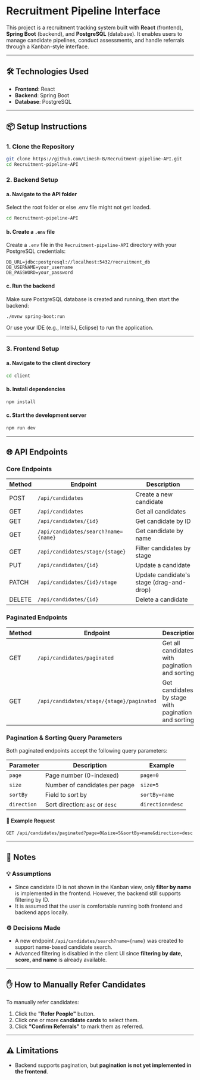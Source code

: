 # Recruitment Pipeline Interface

This project is a recruitment tracking system built with **React** (frontend), **Spring Boot** (backend), and **PostgreSQL** (database). It enables users to manage candidate pipelines, conduct assessments, and handle referrals through a Kanban-style interface.

---

## 🛠️ Technologies Used

- **Frontend**: React  
- **Backend**: Spring Boot  
- **Database**: PostgreSQL

---

## 📦 Setup Instructions

### 1. Clone the Repository
```bash
git clone https://github.com/Limesh-B/Recruitment-pipeline-API.git
cd Recruitment-pipeline-API
```

### 2. Backend Setup

#### a. Navigate to the API folder
Select the root folder or else .env file might not get loaded.
```bash
cd Recruitment-pipeline-API
```

#### b. Create a `.env` file
Create a `.env` file in the `Recruitment-pipeline-API` directory with your PostgreSQL credentials:

```env
DB_URL=jdbc:postgresql://localhost:5432/recruitment_db
DB_USERNAME=your_username
DB_PASSWORD=your_password
```

#### c. Run the backend
Make sure PostgreSQL database is created and running, then start the backend:

```bash
./mvnw spring-boot:run
```

Or use your IDE (e.g., IntelliJ, Eclipse) to run the application.

---

### 3. Frontend Setup

#### a. Navigate to the client directory
```bash
cd client
```

#### b. Install dependencies
```bash
npm install
```

#### c. Start the development server
```bash
npm run dev
```

---

## 🌐 API Endpoints

### Core Endpoints

| Method | Endpoint | Description |
|--------|----------|-------------|
| POST   | `/api/candidates` | Create a new candidate |
| GET    | `/api/candidates` | Get all candidates |
| GET    | `/api/candidates/{id}` | Get candidate by ID |
| GET    | `/api/candidates/search?name={name}` | Get candidate by name |
| GET    | `/api/candidates/stage/{stage}` | Filter candidates by stage |
| PUT    | `/api/candidates/{id}` | Update a candidate |
| PATCH  | `/api/candidates/{id}/stage` | Update candidate's stage (drag-and-drop) |
| DELETE | `/api/candidates/{id}` | Delete a candidate |

### Paginated Endpoints

| Method | Endpoint | Description |
|--------|----------|-------------|
| GET    | `/api/candidates/paginated` | Get all candidates with pagination and sorting |
| GET    | `/api/candidates/stage/{stage}/paginated` | Get candidates by stage with pagination and sorting |

### Pagination & Sorting Query Parameters

Both paginated endpoints accept the following query parameters:

| Parameter   | Description                             | Example                 |
|-------------|-----------------------------------------|-------------------------|
| `page`      | Page number (0-indexed)                 | `page=0`                |
| `size`      | Number of candidates per page           | `size=5`                |
| `sortBy`    | Field to sort by                        | `sortBy=name`           |
| `direction` | Sort direction: `asc` or `desc`         | `direction=desc`        |

#### 🧪 Example Request
```http
GET /api/candidates/paginated?page=0&size=5&sortBy=name&direction=desc
```

---

## 📝 Notes

### 💡 Assumptions

- Since candidate ID is not shown in the Kanban view, only **filter by name** is implemented in the frontend. However, the backend still supports filtering by ID.
- It is assumed that the user is comfortable running both frontend and backend apps locally.

### ⚙️ Decisions Made

- A new endpoint `/api/candidates/search?name={name}` was created to support name-based candidate search.
- Advanced filtering is disabled in the client UI since **filtering by date, score, and name** is already available.

---

## ✋ How to Manually Refer Candidates

To manually refer candidates:

1. Click the **"Refer People"** button.
2. Click one or more **candidate cards** to select them.
3. Click **"Confirm Referrals"** to mark them as referred.

---

## ⚠️ Limitations

- Backend supports pagination, but **pagination is not yet implemented in the frontend**.

